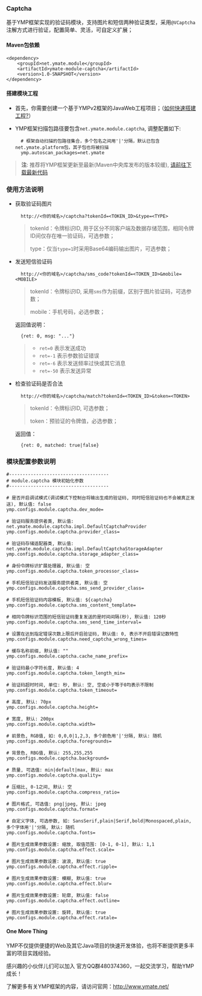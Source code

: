 ### Captcha

基于YMP框架实现的验证码模块，支持图片和短信两种验证类型，采用`@VCaptcha`注解方式进行验证，配置简单、灵活，可自定义扩展；

#### Maven包依赖

    <dependency>
        <groupId>net.ymate.module</groupId>
        <artifactId>ymate-module-captcha</artifactId>
        <version>1.0-SNAPSHOT</version>
    </dependency>

#### 搭建模块工程

- 首先，你需要创建一个基于YMPv2框架的JavaWeb工程项目；（[如何快速搭建工程?](http://git.oschina.net/suninformation/ymate-platform-v2/wikis/Quickstart_New)）

- YMP框架扫描包路径要包含`net.ymate.module.captcha`, 调整配置如下:

        # 框架自动扫描的包路径集合，多个包名之间用'|'分隔，默认已包含net.ymate.platform包，其子包也将被扫描
        ymp.autoscan_packages=net.ymate

> **注**: 推荐将YMP框架更新至最新(Maven中央库发布的版本较缓), [请前往下载最新代码](https://github.com/suninformation/ymate-platform-v2)  

### 使用方法说明

- 获取验证码图片

        http://<你的域名>/captcha?tokenId=<TOKEN_ID>&type=<TYPE>

    > tokenId：令牌标识ID, 用于区分不同客户端及数据存储范围，相同令牌ID间仅存在唯一验证码，可选参数；
    >
    > type：仅当`type=1`时采用Base64编码输出图片，可选参数；

- 发送短信验证码

        http://<你的域名>/captcha/sms_code?tokenId=<TOKEN_ID>&mobile=<MOBILE>

    > tokenId：令牌标识ID, 采用`sms`作为前缀，区别于图片验证码，可选参数；
    >
    > mobile：手机号码，必选参数；
    
    返回值说明：
    
        {ret: 0, msg: "..."}
    
    > - `ret=0` 表示发送成功
    > - `ret=-1` 表示参数验证错误
    > - `ret=-6` 表示发送频率过快或其它消息
    > - `ret=-50` 表示发送异常

- 检查验证码是否合法

        http://<你的域名>/captcha/match?tokenId=<TOKEN_ID>&token=<TOKEN>

    > tokenId：令牌标识ID, 可选参数；
    >
    > token：预验证的令牌值，必选参数；
    
    返回值：

        {ret: 0, matched: true|false}

### 模块配置参数说明

    #-------------------------------------
    # module.captcha 模块初始化参数
    #-------------------------------------
    
    # 是否开启调试模式(调试模式下控制台将输出生成的验证码, 同时短信验证码也不会被真正发送), 默认值: false
    ymp.configs.module.captcha.dev_mode=
    
    # 验证码服务提供者类, 默认值: net.ymate.module.captcha.impl.DefaultCaptchaProvider
    ymp.configs.module.captcha.provider_class=
    
    # 验证码存储适配器类, 默认值: net.ymate.module.captcha.impl.DefaultCaptchaStorageAdapter
    ymp.configs.module.captcha.storage_adapter_class=
    
    # 身份令牌标识扩展处理器, 默认值: 空
    ymp.configs.module.captcha.token_processor_class=
    
    # 手机短信验证码发送服务提供者类, 默认值: 空
    ymp.configs.module.captcha.sms_send_provider_class=
    
    # 手机短信验证码内容模板, 默认值: ${captcha}
    ymp.configs.module.captcha.sms_content_template=
    
    # 相同令牌标识范围的短信验证码重复发送的是时间间隔(秒), 默认值: 120秒
    ymp.configs.module.captcha.sms_send_time_interval=
    
    # 设置在达到指定错误次数上限后开启验证码, 默认值: 0, 表示不开启错误记数特性
    ymp.configs.module.captcha.need_captcha_wrong_times=
    
    # 缓存名称前缀, 默认值: ""
    ymp.configs.module.captcha.cache_name_prefix=
    
    # 验证码最小字符长度, 默认值: 4
    ymp.configs.module.captcha.token_length_min=
    
    # 验证码超时时间, 单位: 秒, 默认: 空, 空或小于等于0均表示不限制
    ymp.configs.module.captcha.token_timeout=
    
    # 高度, 默认: 70px
    ymp.configs.module.captcha.height=
    
    # 宽度, 默认: 200px
    ymp.configs.module.captcha.width=
    
    # 前景色, RGB值, 如: 0,0,0|1,2,3, 多个颜色用'|'分隔, 默认: 随机
    ymp.configs.module.captcha.foregrounds=
    
    # 背景色, RBG值, 默认: 255,255,255
    ymp.configs.module.captcha.background=
    
    # 质量, 可选值: min|default|max, 默认: max
    ymp.configs.module.captcha.quality=
    
    # 压缩比, 0-1之间, 默认: 空
    ymp.configs.module.captcha.compress_ratio=
    
    # 图片格式, 可选值: png|jpeg, 默认: jpeg
    ymp.configs.module.captcha.format=
    
    # 自定义字体, 可选参数, 如: SansSerif,plain|Serif,bold|Monospaced,plain, 多个字体用'|'分隔, 默认: 随机
    ymp.configs.module.captcha.fonts=
    
    # 图片生成效果参数设置: 缩放, 取值范围: [0-1, 0-1], 默认: 1,1
    ymp.configs.module.captcha.effect.scale=
    
    # 图片生成效果参数设置: 波浪, 默认值: true
    ymp.configs.module.captcha.effect.ripple=
    
    # 图片生成效果参数设置: 模糊, 默认值: true
    ymp.configs.module.captcha.effect.blur=
    
    # 图片生成效果参数设置: 轮廓, 默认值: false
    ymp.configs.module.captcha.effect.outline=
    
    # 图片生成效果参数设置: 旋转, 默认值: true
    ymp.configs.module.captcha.effect.ratale=

#### One More Thing

YMP不仅提供便捷的Web及其它Java项目的快速开发体验，也将不断提供更多丰富的项目实践经验。

感兴趣的小伙伴儿们可以加入 官方QQ群480374360，一起交流学习，帮助YMP成长！

了解更多有关YMP框架的内容，请访问官网：http://www.ymate.net/